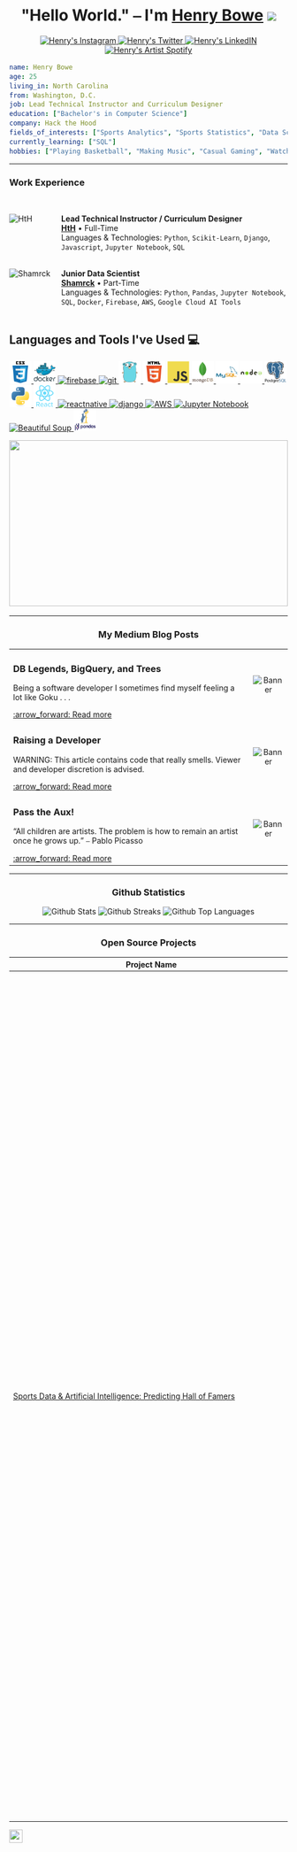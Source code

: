 <!-- Welcoming -->
<h1 align="center">"Hello World." ⎯ I'm <a href="https://www.blackcater.win/" target="_blank">Henry Bowe</a> <img
src="https://github.com/blackcater/blackcater/raw/main/images/Hi.gif" height="32" /></h1>

<!-- Social Links -->
<p align="center">
<a href="https://www.instagram.com/upt_henny/">
  <img alt="Henry's Instagram" height=25 src="https://img.shields.io/badge/instagram-%23E4405F.svg?&style=for-the-badge&logo=instagram&logoColor=white" />
</a>
<a href="https://twitter.com/henry_bowe">
  <img alt="Henry's Twitter" height=25 src="https://img.shields.io/badge/twitter-%231DA1F2.svg?&style=for-the-badge&logo=twitter&logoColor=white" />
</a>
<a href="https://www.linkedin.com/in/henry-bowe-jr-31498916a/">
  <img alt="Henry's LinkedIN" height=25 src="https://img.shields.io/badge/linkedin-%230077B5.svg?&style=for-the-badge&logo=linkedin&logoColor=white" />
</a>
<a href="https://open.spotify.com/artist/3a2MOUACdo47MldHZfukSd?si=YGmmYXL1S8u0mfIKqqt13A">
  <img src="https://img.shields.io/badge/-My%20Music%20on%20Spotify-1ED760?style=flat-square&amp;labelColor=fff&amp;logo=Spotify&amp;link=https://open.spotify.com/user/1235099575" alt="Henry's Artist Spotify" height=25>
</a>
</p>

<!-- About Me -->
```yaml
name: Henry Bowe
age: 25
living_in: North Carolina
from: Washington, D.C.
job: Lead Technical Instructor and Curriculum Designer
education: ["Bachelor's in Computer Science"]
company: Hack the Hood
fields_of_interests: ["Sports Analytics", "Sports Statistics", "Data Science", "Data Engineering", "Machine & Deep Learning", "Artificial Intelligence", "Big Data Analytics"]
currently_learning: ["SQL"]
hobbies: ["Playing Basketball", "Making Music", "Casual Gaming", "Watching Anime", "Reading Manga"]
```
<hr>

<!-- Work Experience -->
### Work Experience
<br/>

[<img align="left" height="94px" width="94px" alt="HtH" src="https://res.cloudinary.com/crunchbase-production/image/upload/c_lpad,h_256,w_256,f_auto,q_auto:eco,dpr_1/v1454959243/fvcgythecsqtqdgnoqfn.jpg"/>](https://www.hackthehood.org/)

**Lead Technical Instructor / Curriculum Designer** \
[**HtH**](https://www.hackthehood.org/) • Full-Time \
Languages & Technologies: `Python`, `Scikit-Learn`, `Django`, `Javascript`, `Jupyter Notebook`, `SQL` \
<br/>

[<img align="left" height="94px" width="94px" alt="Shamrck" src="https://res.cloudinary.com/crunchbase-production/image/upload/c_lpad,f_auto,q_auto:eco,dpr_1/aqtluhxfv8pppu1gins3"/>](https://shamrck.com/)

**Junior Data Scientist** \
[**Shamrck**](https://shamrck.com/) • Part-Time \
Languages & Technologies: `Python`, `Pandas`, `Jupyter Notebook`, `SQL`, `Docker`, `Firebase`, `AWS`, `Google Cloud AI Tools` \
<br/>

<!-- Languages and Tools -->
<h2 align="left">Languages and Tools I've Used 💻</h2>
<p align="left"> 
  <a href="https://www.w3schools.com/css/" target="_blank"> 
    <img src="https://raw.githubusercontent.com/devicons/devicon/master/icons/css3/css3-original-wordmark.svg" alt="css3" width="40" height="40"/> 
  </a> 
  <a href="https://www.docker.com/" target="_blank"> 
    <img src="https://raw.githubusercontent.com/devicons/devicon/master/icons/docker/docker-original-wordmark.svg" alt="docker" width="40" height="40"/>
  </a> 
  <a href="https://firebase.google.com/" target="_blank"> 
    <img src="https://www.vectorlogo.zone/logos/firebase/firebase-icon.svg" alt="firebase" width="40" height="40"/>
  </a>
  <a href="https://git-scm.com/" target="_blank"> 
    <img src="https://www.vectorlogo.zone/logos/git-scm/git-scm-icon.svg" alt="git" width="40" height="40"/>
  </a>
  <a href="https://golang.org" target="_blank">
    <img src="https://raw.githubusercontent.com/devicons/devicon/master/icons/go/go-original.svg" alt="go" width="40" height="40"/>
  </a>
   <a href="https://www.w3.org/html/" target="_blank">
     <img src="https://raw.githubusercontent.com/devicons/devicon/master/icons/html5/html5-original-wordmark.svg" alt="html5" width="40" height="40"/>
  </a>
  <a href="https://developer.mozilla.org/en-US/docs/Web/JavaScript" target="_blank">
    <img src="https://raw.githubusercontent.com/devicons/devicon/master/icons/javascript/javascript-original.svg" alt="javascript" width="40" height="40"/>
  </a> 
  <a href="https://www.mongodb.com/" target="_blank">
    <img src="https://raw.githubusercontent.com/devicons/devicon/master/icons/mongodb/mongodb-original-wordmark.svg" alt="mongodb" width="40" height="40"/>
  </a> 
  <a href="https://www.mysql.com/" target="_blank">
    <img src="https://raw.githubusercontent.com/devicons/devicon/master/icons/mysql/mysql-original-wordmark.svg" alt="mysql" width="40" height="40"/>
  </a>
  <a href="https://nodejs.org" target="_blank">
    <img src="https://raw.githubusercontent.com/devicons/devicon/master/icons/nodejs/nodejs-original-wordmark.svg" alt="nodejs" width="40" height="40"/> 
  </a> 
  <a href="https://www.postgresql.org" target="_blank">
    <img src="https://raw.githubusercontent.com/devicons/devicon/master/icons/postgresql/postgresql-original-wordmark.svg" alt="postgresql" width="40" height="40"/>
  </a> 
  <a href="https://www.python.org" target="_blank"> <img src="https://raw.githubusercontent.com/devicons/devicon/master/icons/python/python-original.svg" alt="python" width="40" height="40"/>
  </a> 
  <a href="https://reactjs.org/" target="_blank">
    <img src="https://raw.githubusercontent.com/devicons/devicon/master/icons/react/react-original-wordmark.svg" alt="react" width="40" height="40"/>
  </a>
  <a href="https://reactnative.dev/" target="_blank">
    <img src="https://reactnative.dev/img/header_logo.svg" alt="reactnative" width="40" height="40"/>
  </a>
  <a href="https://www.djangoproject.com/" target="_blank">
    <img src="https://avatars.githubusercontent.com/u/27804?s=280&v=4" alt="django" width="40" height="40"/>
  </a>
  <a href="https://aws.amazon.com/" target="_blank">
    <img src="https://a0.awsstatic.com/libra-css/images/logos/aws_logo_smile_1200x630.png" alt="AWS" width="60" height="45"/>
  </a>
  <a href="https://jupyter.org/" target="_blank"> 
      <img src="https://upload.wikimedia.org/wikipedia/commons/thumb/3/38/Jupyter_logo.svg/1200px-Jupyter_logo.svg.png" alt="Jupyter Notebook" width="40" height="40"/>
  </a>
  <a href="https://beautiful-soup-4.readthedocs.io/en/latest/" target="_blank"> 
      <img src="https://miro.medium.com/max/1045/1*jN3vLj7R8m9BEpOJuMJT-w.png" alt="Beautiful Soup" width="40" height="40"/>
  </a>
  <a href="https://pandas.pydata.org/" target="_blank"> 
      <img src="https://raw.githubusercontent.com/earthinversion/earthinversion-images/main/images/pandas-python.png" alt="Pandas" width="40" height="40"/>
  </a>  
</p>

<!-- Funny GIF -->
<p align="center">
  <img height=300 width=100% src="https://media1.giphy.com/media/13HgwGsXF0aiGY/giphy.gif" />
</p>
<hr>

<!-- Published Blog Post -->
<h3 align="center"> My Medium Blog Posts </h3>

<table><tr>
  <td>
    <h3>DB Legends, BigQuery, and Trees</h3>
    <p>Being a software developer I sometimes find myself feeling a lot like Goku . . .</p>
    <a href="https://medium.com/@henry.bowe.jr/db-legends-bigquery-and-trees-603d1bd0138">:arrow_forward: Read more</a>
  </td>
  <td>
    <p align="center">
      <img height=150 src="https://miro.medium.com/fit/c/224/224/1*9AGZPcXMmBFbjOsCTouiGw.png" alt="Banner" />
    </p>
  </td>
</tr>

<tr>
  <td>
    <h3>Raising a Developer</h3>
    <p>WARNING: This article contains code that really smells. Viewer and developer discretion is advised.</p>
    <a href="https://medium.com/@henry.bowe.jr/raising-a-developer-82a83d934dc">:arrow_forward: Read more</a>
  </td>
  <td>
    <p align="center">
      <img height=150 src="https://miro.medium.com/max/480/1*WhhfONG-5fx-WgB8lMNGTw.jpeg" alt="Banner" />
    </p>
  </td>
</tr>

<tr>
  <td>
    <h3>Pass the Aux!</h3>
    <p>“All children are artists. The problem is how to remain an artist once he grows up.” ⎯ Pablo Picasso</p>
    <a href="https://medium.com/@henry.bowe.jr/domain-philanthropy-fc5390bbbad7">:arrow_forward: Read more</a>
  </td>
  <td>
    <p align="center">
      <img height=150 src="https://miro.medium.com/fit/c/224/224/1*EUT0sBYUopYJjpaSx-Vgqg.png" alt="Banner" />
    </p>
  </td>
</tr>

</table>
<!-- blog ends -->
<hr>

<!-- Github Stats -->
<h3 align="center"> Github Statistics </h3>
  
<p align="center">
  <img src="https://github-readme-stats.vercel.app/api?username=hleejr&count_private=true&bg_color=30,e96443,904e95&title_color=fff&text_color=fff" alt="Github Stats" />
  <img src="http://github-readme-streak-stats.herokuapp.com?user=hleejr&count_private&theme=highcontrast&hide_border=true" alt="Github Streaks" />
  <img src="https://github-readme-stats.vercel.app/api/top-langs/?username=hleejr&count_private=true&theme=tokyonight" alt="Github Top Languages" />
</p>

<hr>

<h3 align="center"> Open Source Projects </h3>
     
| <div style="width:500px">Project Name</div> | Description |
| ------------ | ----------- |
| [Sports Data & Artificial Intelligence: Predicting Hall of Famers](https://github.com/hleejr/hall-of-fame-ai) | One of the greatest debates that happens among sports fan is whether or not their favorite players made enough of an impression on their respective leagues to be considered being inducted into the hall of fame. There are many notable athletes who have been inducted to the halls of their respective sports: Michael Jordan, Dawn Staley, Hank Aaron, Tamika Catchings, and Wayne Gretsky just to name a few. However, there is an almost unprecedented number of super talented athletes who have yet to be inducted into the hall. This does not mean that they will not in the future, as there are new inductions every year. However, what determines when you get inducted, if you are getting an induction at all? The objective of this research experiment is to identify which factors most heavily influence whether or not an athlete will be inducted into the hall of fame in their respective league. The goal is to use statistical analysis to identify the most influential determining factors and ultimately use machine learning algorithms to predict a percentage of how likely players are to be inducted into their league's hall of fame.

[<img height="24" width="24" src="https://cdn.jsdelivr.net/npm/simple-icons@4.8.0/icons/linktree.svg" />][linktree]
     
[linktree]: https://linktr.ee/knowbodyknows

<!--
**hleejr/hleejr** is a ✨ _special_ ✨ repository because its `README.md` (this file) appears on your GitHub profile.

Here are some ideas to get you started:

- 🔭 I’m currently working on ...
- 🌱 I’m currently learning ...
- 👯 I’m looking to collaborate on ...
- 🤔 I’m looking for help with ...
- 💬 Ask me about ...
- 📫 How to reach me: ...
- 😄 Pronouns: ...
- ⚡ Fun fact: ...
-->
